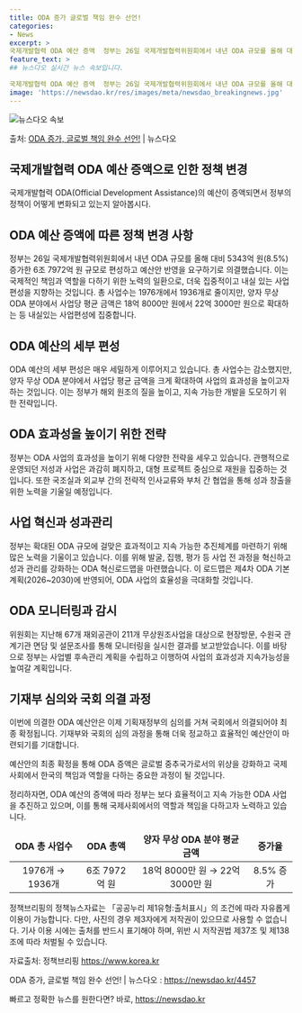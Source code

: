 ```yaml
---
title: ODA 증가 글로벌 책임 완수 선언!
categories:
- News
excerpt: >
국제개발협력 ODA 예산 증액  정부는 26일 국제개발협력위원회에서 내년 ODA 규모를 올해 대비 5343억…
feature_text: >
## 뉴스다오 실시간 뉴스 속보입니다.

국제개발협력 ODA 예산 증액  정부는 26일 국제개발협력위원회에서 내년 ODA 규모를 올해 대비 5343억…
image: 'https://newsdao.kr/res/images/meta/newsdao_breakingnews.jpg'
---
```


![뉴스다오 속보](https://newsdao.kr/res/images/meta/newsdao_breakingnews.jpg)

<p>출처: <a href="https://newsdao.kr/4457" rel="dofollow">ODA 증가, 글로벌 책임 완수 선언!</a> | 뉴스다오</p>

<h2>국제개발협력 ODA 예산 증액으로 인한 정책 변경</h2>

<p data-ke-size="size16">국제개발협력 ODA(Official Development Assistance)의 예산이 증액되면서 정부의 정책이 어떻게 변화되고 있는지 알아봅시다.</p>

<h2 data-ke-size="size26">ODA 예산 증액에 따른 정책 변경 사항</h2>

<p data-ke-size="size16">정부는 26일 국제개발협력위원회에서 내년 ODA 규모를 올해 대비 5343억 원(8.5%) 증가한 6조 7972억 원 규모로 편성하고 예산안 반영을 요구하기로 의결했습니다. 이는 국제적인 책임과 역할을 다하기 위한 노력의 일환으로, 더욱 집중적이고 내실 있는 사업편성을 지향하는 것입니다. 총 사업수는 1976개에서 1936개로 줄이지만, 양자 무상 ODA 분야에서 사업당 평균 금액은 18억 8000만 원에서 22억 3000만 원으로 확대하는 등 내실있는 사업편성에 집중합니다.</p>

<h2 data-ke-size="size26">ODA 예산의 세부 편성</h2>

<p data-ke-size="size16">ODA 예산의 세부 편성은 매우 세밀하게 이루어지고 있습니다. 총 사업수는 감소했지만, 양자 무상 ODA 분야에서 사업당 평균 금액을 크게 확대하여 사업의 효과성을 높이고자 하는 것입니다. 이는 정부가 해외 원조의 질을 높이고, 지속 가능한 개발을 도모하기 위한 전략입니다.</p>

<h2 data-ke-size="size26">ODA 효과성을 높이기 위한 전략</h2>

<p data-ke-size="size16">정부는 ODA 사업의 효과성을 높이기 위해 다양한 전략을 세우고 있습니다. 관행적으로 운영되던 저성과 사업은 과감히 폐지하고, 대형 프로젝트 중심으로 재원을 집중하는 것입니다. 또한 국조실과 외교부 간의 전략적 인사교류와 부처 간 협업을 통해 성과 창출을 위한 노력을 기울일 예정입니다.</p>

<h2 data-ke-size="size26">사업 혁신과 성과관리</h2>

<p data-ke-size="size16">정부는 확대된 ODA 규모에 걸맞은 효과적이고 지속 가능한 추진체계를 마련하기 위해 많은 노력을 기울이고 있습니다. 이를 위해 발굴, 집행, 평가 등 사업 전 과정을 혁신하고 성과 관리를 강화하는 ODA 혁신로드맵을 마련했습니다. 이 로드맵은 제4차 ODA 기본계획(2026~2030)에 반영되어, ODA 사업의 효율성을 극대화할 것입니다.</p>

<h2 data-ke-size="size26">ODA 모니터링과 감시</h2>

<p data-ke-size="size16">위원회는 지난해 67개 재외공관이 211개 무상원조사업을 대상으로 현장방문, 수원국 관계기관 면담 및 설문조사를 통해 모니터링을 실시한 결과를 보고받았습니다. 이를 바탕으로 정부는 사업별 후속관리 계획을 수립하고 이행하여 사업의 효과성과 지속가능성을 높여갈 계획입니다.</p>

<h2 data-ke-size="size26">기재부 심의와 국회 의결 과정</h2>

<p data-ke-size="size16">이번에 의결한 ODA 예산안은 이제 기획재정부의 심의를 거쳐 국회에서 의결되어야 최종 확정됩니다. 기재부와 국회의 심의 과정을 통해 더욱 정교하고 효율적인 예산안이 마련되기를 기대합니다.</p>

<p data-ke-size="size16">예산안의 최종 확정을 통해 ODA 증액은 글로벌 중추국가로서의 위상을 강화하고 국제사회에서 한국의 책임과 역할을 다하는 중요한 과정이 될 것입니다.</p>

<p data-ke-size="size16">정리하자면, ODA 예산의 증액에 따라 정부는 보다 효율적이고 지속 가능한 ODA 사업을 추진하고 있으며, 이를 통해 국제사회에서의 역할과 책임을 다하고자 노력하고 있습니다.</p>

<table>
	<thead>
		<tr>
			<td style="text-align: center; height: 17px;"><b>ODA 총 사업수</b></td>
			<td style="text-align: center; height: 17px;"><b>ODA 총액</b></td>
			<td style="text-align: center; height: 17px;"><b>양자 무상 ODA 분야 평균 금액</b></td>
			<td style="text-align: center; height: 17px;"><b>증가율</b></td>
		</tr>
	</thead>
	<tbody>
		<tr>
			<td style="text-align: center; height: 17px;">1976개 → 1936개</td>
			<td style="text-align: center; height: 17px;">6조 7972억 원</td>
			<td style="text-align: center; height: 17px;">18억 8000만 원 → 22억 3000만 원</td>
			<td style="text-align: center; height: 17px;">8.5% 증가</td>
		</tr>
	</tbody>
</table>

<p data-ke-size="size16">정책브리핑의 정책뉴스자료는 「공공누리 제1유형:출처표시」의 조건에 따라 자유롭게 이용이 가능합니다. 다만, 사진의 경우 제3자에게 저작권이 있으므로 사용할 수 없습니다. 기사 이용 시에는 출처를 반드시 표기해야 하며, 위반 시 저작권법 제37조 및 제138조에 따라 처벌될 수 있습니다.</p>
<p data-ke-size="size16">자료출처: 정책브리핑 <a href="https://https://www.korea.kr">https://www.korea.kr</a></p>
<p data-ke-size="size16">ODA 증가, 글로벌 책임 완수 선언! | 뉴스다오 : <a href="https://newsdao.kr/4457">https://newsdao.kr/4457</a></p> 

빠르고 정확한 뉴스를 원한다면? 바로, <a href="https://newsdao.kr" rel="dofollow">https://newsdao.kr</a>


    
